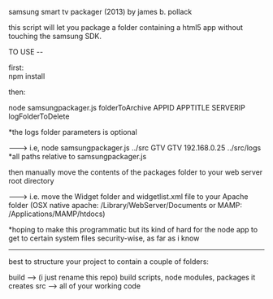 samsung smart tv packager (2013)
by james b. pollack

this script will let you package a folder containing a html5 app without touching the samsung SDK.  

TO USE -- 

first:  
npm install 

then:

node samsungpackager.js folderToArchive APPID APPTITLE SERVERIP logFolderToDelete

*the logs folder parameters is optional

---> i.e, node samsungpackager.js ../src GTV GTV 192.168.0.25 ../src/logs
*all paths relative to samsungpackager.js

then manually move the contents of the packages folder to your web server root directory 

--->  i.e. move the Widget folder and widgetlist.xml file to your Apache folder 
(OSX native apache: /Library/WebServer/Documents or MAMP: /Applications/MAMP/htdocs)

*hoping to make this programmatic but its kind of hard for the node app to get to certain system files security-wise, as far as i know

---------------------------------

best to structure your project to contain a couple of folders:

build --> (i just rename this repo) build scripts, node modules, packages it creates
src --> all of your working code
